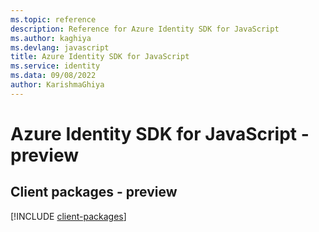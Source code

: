 ```yaml
---
ms.topic: reference
description: Reference for Azure Identity SDK for JavaScript
ms.author: kaghiya
ms.devlang: javascript
title: Azure Identity SDK for JavaScript
ms.service: identity
ms.data: 09/08/2022
author: KarishmaGhiya
---
```

# Azure Identity SDK for JavaScript - preview

## Client packages - preview
[!INCLUDE [client-packages](identity-client-index.md)]